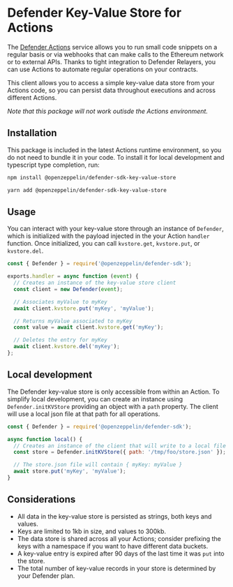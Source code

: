 # Defender Key-Value Store for Actions

The [Defender Actions](https://docs.openzeppelin.com/defender/v2/module/actions) service allows you to run small code snippets on a regular basis or via webhooks that can make calls to the Ethereum network or to external APIs. Thanks to tight integration to Defender Relayers, you can use Actions to automate regular operations on your contracts.

This client allows you to access a simple key-value data store from your Actions code, so you can persist data throughout executions and across different Actions.

_Note that this package will not work outisde the Actions environment._

## Installation

This package is included in the latest Actions runtime environment, so you do not need to bundle it in your code. To install it for local development and typescript type completion, run:

```bash
npm install @openzeppelin/defender-sdk-key-value-store
```

```bash
yarn add @openzeppelin/defender-sdk-key-value-store
```

## Usage

You can interact with your key-value store through an instance of `Defender`, which is initialized with the payload injected in the your Action `handler` function. Once initialized, you can call `kvstore.get`, `kvstore.put`, or `kvstore.del`.

```js
const { Defender } = require('@openzeppelin/defender-sdk');

exports.handler = async function (event) {
  // Creates an instance of the key-value store client
  const client = new Defender(event);

  // Associates myValue to myKey
  await client.kvstore.put('myKey', 'myValue');

  // Returns myValue associated to myKey
  const value = await client.kvstore.get('myKey');

  // Deletes the entry for myKey
  await client.kvstore.del('myKey');
};
```

## Local development

The Defender key-value store is only accessible from within an Action. To simplify local development, you can create an instance using `Defender.initKVStore` providing an object with a `path` property. The client will use a local json file at that path for all operations.

```js
const { Defender } = require('@openzeppelin/defender-sdk');

async function local() {
  // Creates an instance of the client that will write to a local file
  const store = Defender.initKVStore({ path: '/tmp/foo/store.json' });

  // The store.json file will contain { myKey: myValue }
  await store.put('myKey', 'myValue');
}
```

## Considerations

- All data in the key-value store is persisted as strings, both keys and values.
- Keys are limited to 1kb in size, and values to 300kb.
- The data store is shared across all your Actions; consider prefixing the keys with a namespace if you want to have different data buckets.
- A key-value entry is expired after 90 days of the last time it was `put` into the store.
- The total number of key-value records in your store is determined by your Defender plan.
